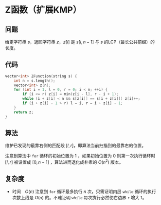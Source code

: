# Z函数（扩展KMP）

## 问题
给定字符串 $s$，返回字符串 $z$，$z[i]$ 是 $s[i, n-1]$ 与 $s$ 的LCP（最长公共前缀）的长度。

## 代码
```cpp
vector<int> ZFunction(string s) {
    int n = s.length();
    vector<int> z(n);
    for (int i = 1, l = 0, r = 0; i < n; ++i) {
        if (i <= r) z[i] = min(z[i - l], r - i + 1);
        while (i + z[i] < n && s[z[i]] == s[i + z[i]]) z[i]++;
        if (i + z[i] - 1 > r) l = i, r = i + z[i] - 1;
    }
    return z;
}
```

## 算法
维护已发现的最靠右侧的匹配段 $[l ,r]$，即算法当前扫描到的最靠右的位置。

注意到算法中 `for` 循环的初始位置为 $1$ ，如果初始位置为 $0$ 则第一次执行循环时 $[l, r]$ 被设置成 $[0, n - 1]$ ，算法进而退化成朴素的 $O(n^2)$ 版本。

## 复杂度
* 时间　$O(n)$
注意到 `for` 循环最多执行 $n$ 次，只需证明内层 `while` 循环的执行次数上线是 $O(n)$ 的。不难证明 `while` 每次执行必然使右边界 `r` 增大 $1$。

